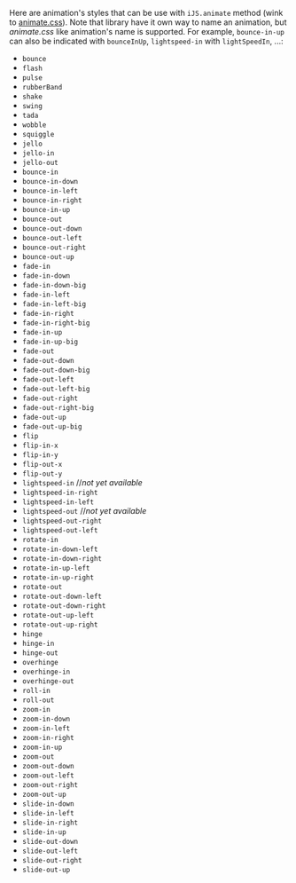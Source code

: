 Here are animation's styles that can be use with `iJS.animate` method (wink to [animate.css](https://daneden.github.io/animate.css/)).
Note that library have it own way to name an animation, but *animate.css* like animation's name is supported.
For example, `bounce-in-up` can also be indicated with `bounceInUp`, `lightspeed-in` with `lightSpeedIn`, ...:

* `bounce`
* `flash`
* `pulse`
* `rubberBand`
* `shake`
* `swing`
* `tada`
* `wobble`
* `squiggle`
* `jello`  
* `jello-in`    
* `jello-out`
* `bounce-in`
* `bounce-in-down`
* `bounce-in-left`
* `bounce-in-right`
* `bounce-in-up`
* `bounce-out`
* `bounce-out-down`
* `bounce-out-left`
* `bounce-out-right`
* `bounce-out-up`
* `fade-in`
* `fade-in-down`
* `fade-in-down-big`
* `fade-in-left`
* `fade-in-left-big`
* `fade-in-right`
* `fade-in-right-big`
* `fade-in-up`
* `fade-in-up-big`
* `fade-out`
* `fade-out-down`
* `fade-out-down-big`
* `fade-out-left`
* `fade-out-left-big`
* `fade-out-right`
* `fade-out-right-big`
* `fade-out-up`
* `fade-out-up-big`
* `flip`
* `flip-in-x`
* `flip-in-y`
* `flip-out-x`
* `flip-out-y`
* `lightspeed-in` //*not yet available*
* `lightspeed-in-right`
* `lightspeed-in-left`
* `lightspeed-out` //*not yet available*
* `lightspeed-out-right`
* `lightspeed-out-left`
* `rotate-in`
* `rotate-in-down-left` 
* `rotate-in-down-right`
* `rotate-in-up-left`
* `rotate-in-up-right`
* `rotate-out`
* `rotate-out-down-left`
* `rotate-out-down-right`
* `rotate-out-up-left`
* `rotate-out-up-right`
* `hinge`
* `hinge-in`
* `hinge-out`
* `overhinge`
* `overhinge-in`
* `overhinge-out`
* `roll-in`
* `roll-out`
* `zoom-in`
* `zoom-in-down`
* `zoom-in-left`
* `zoom-in-right`
* `zoom-in-up`
* `zoom-out`
* `zoom-out-down`
* `zoom-out-left`
* `zoom-out-right`
* `zoom-out-up`
* `slide-in-down`
* `slide-in-left`
* `slide-in-right`
* `slide-in-up`
* `slide-out-down`
* `slide-out-left`
* `slide-out-right`
* `slide-out-up`
